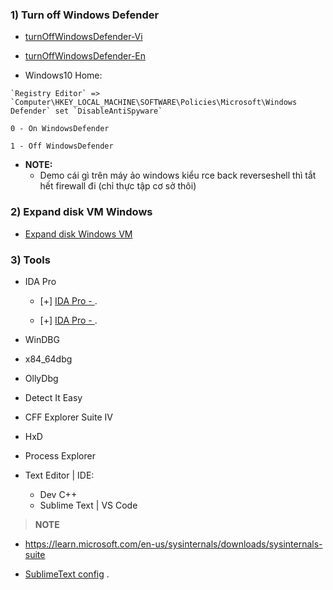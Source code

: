 ### 1) Turn off Windows Defender

- [turnOffWindowsDefender-Vi](https://www.dienmayxanh.com/kinh-nghiem-hay/huong-dan-cach-tat-windows-defender-trong-win-10-c-1162982#:~:text=B%C6%B0%E1%BB%9Bc%201%3A%20Double%20click%20v%C3%A0o,Real%2Dtime%20protection%20sang%20OFF.)

- [turnOffWindowsDefender-En](https://www.maketecheasier.com/xbox-game-bar-windows/?scr=1)

- Windows10 Home: 

```
`Registry Editor` => `Computer\HKEY_LOCAL_MACHINE\SOFTWARE\Policies\Microsoft\Windows Defender` set `DisableAntiSpyware`

0 - On WindowsDefender

1 - Off WindowsDefender
```

- **NOTE:** 
  * Demo cái gì trên máy ảo windows kiểu rce back reverseshell thì tắt hết firewall đi (chỉ thực tập cơ sở thôi)

### 2) Expand disk VM Windows 

- [Expand disk Windows VM](https://www.youtube.com/watch?v=Y5aT8hE177I)

### 3) Tools

- IDA Pro

  * [+] [IDA Pro - ]() .

  * [+] [IDA Pro - ]() .

- WinDBG
- x84_64dbg
- OllyDbg
- Detect It Easy
- CFF Explorer Suite IV
- HxD
- Process Explorer
- Text Editor | IDE:
  * Dev C++
  * Sublime Text | VS Code


> **NOTE**

  * https://learn.microsoft.com/en-us/sysinternals/downloads/sysinternals-suite

  * [SublimeText config](https://github.com/NigmaZ/Blogs/tree/main/Virtual-Machine/Note/Sublime%20config) .
